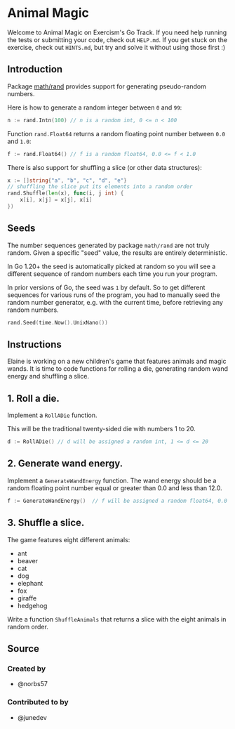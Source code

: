 # Animal Magic

Welcome to Animal Magic on Exercism's Go Track.
If you need help running the tests or submitting your code, check out `HELP.md`.
If you get stuck on the exercise, check out `HINTS.md`, but try and solve it without using those first :)

## Introduction

Package [math/rand][mathrand] provides support for generating pseudo-random numbers.

Here is how to generate a random integer between `0` and `99`:

```go
n := rand.Intn(100) // n is a random int, 0 <= n < 100
```

Function `rand.Float64` returns a random floating point number between `0.0` and `1.0`:

```go
f := rand.Float64() // f is a random float64, 0.0 <= f < 1.0
```

There is also support for shuffling a slice (or other data structures):

```go
x := []string{"a", "b", "c", "d", "e"}
// shuffling the slice put its elements into a random order
rand.Shuffle(len(x), func(i, j int) {
	x[i], x[j] = x[j], x[i]
})
```

## Seeds

The number sequences generated by package `math/rand` are not truly random.
Given a specific "seed" value, the results are entirely deterministic.

In Go 1.20+ the seed is automatically picked at random so you will see a different sequence of random numbers each time you run your program. 

In prior versions of Go, the seed was `1` by default.
So to get different sequences for various runs of the program, you had to manually seed the random number generator, e.g. with the current time, before retrieving any random numbers.

```go
rand.Seed(time.Now().UnixNano())
```

[mathrand]: https://pkg.go.dev/math/rand

## Instructions

Elaine is working on a new children's game that features animals and magic wands.
It is time to code functions for rolling a die, generating random wand energy and shuffling a slice.

## 1. Roll a die.

Implement a `RollADie` function.

This will be the traditional twenty-sided die with numbers 1 to 20.

```go
d := RollADie() // d will be assigned a random int, 1 <= d <= 20
```

## 2. Generate wand energy.

Implement a `GenerateWandEnergy` function.
The wand energy should be a random floating point number equal or greater than 0.0 and less than 12.0.

```go
f := GenerateWandEnergy()  // f will be assigned a random float64, 0.0 <= f < 12.0
```

## 3. Shuffle a slice.

The game features eight different animals:

- ant
- beaver
- cat
- dog
- elephant
- fox
- giraffe
- hedgehog

Write a function `ShuffleAnimals` that returns a slice with the eight animals in random order.

## Source

### Created by

- @norbs57

### Contributed to by

- @junedev